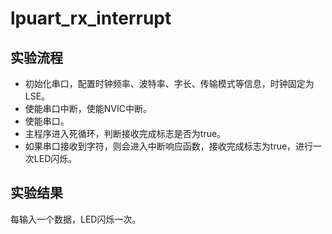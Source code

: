 # lpuart_rx_interrupt

## 实验流程

+ 初始化串口，配置时钟频率、波特率、字长、传输模式等信息，时钟固定为LSE。
+ 使能串口中断，使能NVIC中断。
+ 使能串口。
+ 主程序进入死循环，判断接收完成标志是否为true。
+ 如果串口接收到字符，则会进入中断响应函数，接收完成标志为true，进行一次LED闪烁。

## 实验结果

每输入一个数据，LED闪烁一次。